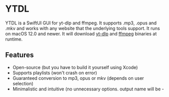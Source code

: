 # YTDL
YTDL is a SwiftUI GUI for yt-dlp and ffmpeg. It supports .mp3, .opus and .mkv and works with any website that the underlying tools support.
It runs on macOS 12.0 and newer. It will download [yt-dlp](https://github.com/yt-dlp/yt-dlp/releases/tag/2023.12.30) and [ffmpeg](https://evermeet.cx/ffmpeg) binaries at runtime.

## Features
* Open-source (but you have to build it yourself using Xcode)
* Supports playlists (won't crash on error)
* Guaranteed conversion to mp3, opus or mkv (depends on user selection)
* Minimalistic and intuitive (no unnecessary options. output name will be <channel>-<title>
* Uses yt-dlp auto-update function so that it won't stop working in two weeks

## Screenshots
![Light Mode](https://downioads.github.io/images/ytdl/light1.png)
![Dark Mode]([[https://downioads.github.io/images/ytdl/dark1.png](https://downioads.github.io/images/ytdl/dark1.png)])
[<img src="[path/to/image.png](https://downioads.github.io/images/ytdl/dark1.png)">]([https://link-to-your-URL/](https://downioads.github.io/images/ytdl/dark1.png))

Check out my [blog post](https://downioads.github.io/posts/swiftui-ytdl/) to see more screenshots and get more background info about this app.
